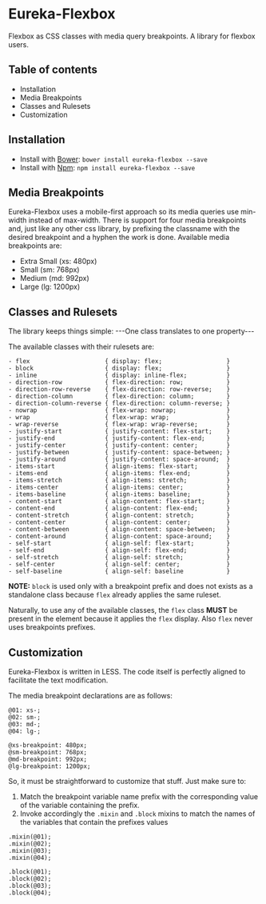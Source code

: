 # Eureka-Flexbox

Flexbox as CSS classes with media query breakpoints. A library for flexbox users.

## Table of contents

- Installation
- Media Breakpoints
- Classes and Rulesets
- Customization

## Installation

- Install with [Bower](https://bower.io/): `bower install eureka-flexbox --save`
- Install with [Npm](https://npmjs.com/): `npm install eureka-flexbox --save`

## Media Breakpoints

Eureka-Flexbox uses a mobile-first approach so its media queries use min-width instead of max-width. There is support for four media breakpoints and, just like any other css library, by prefixing the classname with the desired breakpoint and a hyphen the work is done. Available media breakpoints are:

 - Extra Small (xs: 480px)
 - Small (sm: 768px)
 - Medium (md: 992px)
 - Large (lg: 1200px)

## Classes and Rulesets

The library keeps things simple: ---One class translates to one property---

The available classes with their rulesets are:
```
- flex                     { display: flex;                  }
- block                    { display: flex;                  }
- inline                   { display: inline-flex;           }
- direction-row            { flex-direction: row;            }
- direction-row-reverse    { flex-direction: row-reverse;    }
- direction-column         { flex-direction: column;         }
- direction-column-reverse { flex-direction: column-reverse; }
- nowrap                   { flex-wrap: nowrap;              }
- wrap                     { flex-wrap: wrap;                }
- wrap-reverse             { flex-wrap: wrap-reverse;        }
- justify-start            { justify-content: flex-start;    }
- justify-end              { justify-content: flex-end;      }
- justify-center           { justify-content: center;        }
- justify-between          { justify-content: space-between; }
- justify-around           { justify-content: space-around;  }
- items-start              { align-items: flex-start;        }
- items-end                { align-items: flex-end;          }
- items-stretch            { align-items: stretch;           }
- items-center             { align-items: center;            }
- items-baseline           { align-items: baseline;          }
- content-start            { align-content: flex-start;      }
- content-end              { align-content: flex-end;        }
- content-stretch          { align-content: stretch;         }
- content-center           { align-content: center;          }
- content-between          { align-content: space-between;   }
- content-around           { align-content: space-around;    }
- self-start               { align-self: flex-start;         }
- self-end                 { align-self: flex-end;           }
- self-stretch             { align-self: stretch;            }
- self-center              { align-self: center;             }
- self-baseline            { align-self: baseline            }
```
**NOTE:** `block` is used only with a breakpoint prefix and does not exists as a standalone class because `flex` already applies the same ruleset.

Naturally, to use any of the available classes, the `flex` class **MUST** be present in the element because it applies the `flex` display. Also `flex` never uses breakpoints prefixes.

## Customization

Eureka-Flexbox is written in LESS. The code itself is perfectly aligned to facilitate the text modification.

The media breakpoint declarations are as follows:
```
@01: xs-;
@02: sm-;
@03: md-;
@04: lg-;

@xs-breakpoint: 480px;
@sm-breakpoint: 768px;
@md-breakpoint: 992px;
@lg-breakpoint: 1200px;
```

So, it must be straightforward to customize that stuff. Just make sure to:
1. Match the breakpoint variable name prefix with the corresponding value of the variable containing the prefix.
2. Invoke accordingly the `.mixin` and `.block` mixins to match the names of the variables that contain the prefixes values
```
.mixin(@01);
.mixin(@02);
.mixin(@03);
.mixin(@04);

.block(@01);
.block(@02);
.block(@03);
.block(@04);
```
